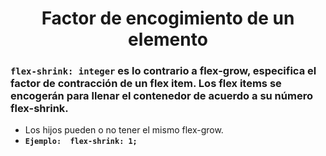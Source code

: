 <div align="center">

#  Factor de encogimiento de un elemento

</div>

### **``flex-shrink: integer``** es lo contrario a flex-grow, especifica el factor de contracción de un flex item. Los flex items se encogerán para llenar el contenedor de acuerdo a su número flex-shrink.

- Los hijos pueden o no tener el mismo flex-grow.
- **``Ejemplo:  flex-shrink: 1;``**